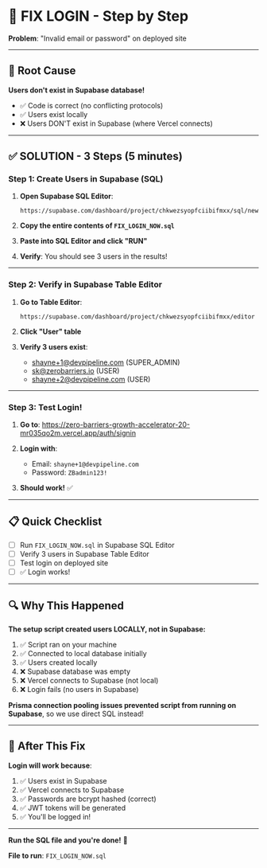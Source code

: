 # 🔧 FIX LOGIN - Step by Step

**Problem**: "Invalid email or password" on deployed site

---

## 🎯 Root Cause

**Users don't exist in Supabase database!**

- ✅ Code is correct (no conflicting protocols)
- ✅ Users exist locally
- ❌ Users DON'T exist in Supabase (where Vercel connects)

---

## ✅ SOLUTION - 3 Steps (5 minutes)

### Step 1: Create Users in Supabase (SQL)

1. **Open Supabase SQL Editor**:

   ```
   https://supabase.com/dashboard/project/chkwezsyopfciibifmxx/sql/new
   ```

2. **Copy the entire contents of `FIX_LOGIN_NOW.sql`**

3. **Paste into SQL Editor and click "RUN"**

4. **Verify**: You should see 3 users in the results!

---

### Step 2: Verify in Supabase Table Editor

1. **Go to Table Editor**:

   ```
   https://supabase.com/dashboard/project/chkwezsyopfciibifmxx/editor
   ```

2. **Click "User" table**

3. **Verify 3 users exist**:
   - shayne+1@devpipeline.com (SUPER_ADMIN)
   - sk@zerobarriers.io (USER)
   - shayne+2@devpipeline.com (USER)

---

### Step 3: Test Login!

1. **Go to**: https://zero-barriers-growth-accelerator-20-mr035qo2m.vercel.app/auth/signin

2. **Login with**:
   - Email: `shayne+1@devpipeline.com`
   - Password: `ZBadmin123!`

3. **Should work!** ✅

---

## 📋 Quick Checklist

- [ ] Run `FIX_LOGIN_NOW.sql` in Supabase SQL Editor
- [ ] Verify 3 users in Supabase Table Editor
- [ ] Test login on deployed site
- [ ] ✅ Login works!

---

## 🔍 Why This Happened

**The setup script created users LOCALLY, not in Supabase:**

1. ✅ Script ran on your machine
2. ✅ Connected to local database initially
3. ✅ Users created locally
4. ❌ Supabase database was empty
5. ❌ Vercel connects to Supabase (not local)
6. ❌ Login fails (no users in Supabase)

**Prisma connection pooling issues prevented script from running on Supabase**, so we use direct SQL instead!

---

## 🎯 After This Fix

**Login will work because**:

1. ✅ Users exist in Supabase
2. ✅ Vercel connects to Supabase
3. ✅ Passwords are bcrypt hashed (correct)
4. ✅ JWT tokens will be generated
5. ✅ You'll be logged in!

---

**Run the SQL file and you're done!** 🚀

**File to run**: `FIX_LOGIN_NOW.sql`
